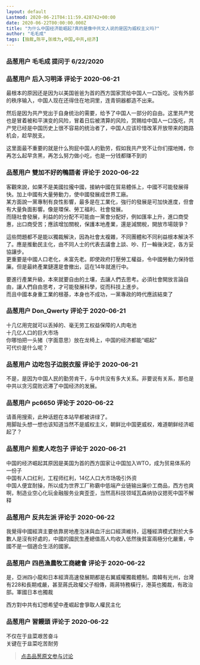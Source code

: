 ```yaml
---
layout: default
Lastmod: 2020-06-21T04:11:59.428742+00:00
date: 2020-06-22T00:00:00.000Z
title: "为什么中国经济能崛起?真的是像中共文人说的是因为威权主义吗?"
author: "毛毛成"
tags: [独裁,陈平,张维为,中国,中共,经济]
---
```



### 品葱用户 **毛毛成** 提问于 6/22/2020
    

    
                

### 品葱用户 **后入习明泽** 评论于 2020-06-21
        
最根本的原因还是因为以美国爸爸为首的西方国家赏给中国人一口饭吃。没有外部的秩序输入，中国人现在还得住在地洞里，连青铜器都造不出来。  
  
然后是因为共产党出于自身统治的需要，给予了中国人一部分的自由。这里共产党也是冒着被和平演变的风险，冒着日后被清算的风险，赏赐给中国人一口饭吃，共产党已经是中国历史上很不容易的统治者了，中国人应该珍惜改革开放带来的跑路机会，趁早脱支。  
  
这里面最不重要的就是什么狗屁中国人的勤劳，假如我共产党不让你们摆地摊，你再怎么起早贪黑，再怎么努力做小吃，也是一分钱都赚不到的
        
                

### 品葱用户 **雙加不好的鴨語者** 评论于 2020-06-22
        
客觀來說，如果不是美國拉攏中國，接納中國在貿易體係上，中國不可能發展得快。加上中國有大量勞動力，使中國發展成世界工廠。  
某方面說一黨專制有良性影響，最多是在工業化，強行的發展是可加快進度，但會有大量負面影響。像是環保、勞工福利、社會發展。  
而隨社會發展，利益的的分配不可能由一黨會分配好，例如匯率上升，進口商受惠，出口商受苦；應該增加關稅，保護本地產業，還是減關稅，開放市場競爭？  
  
這些問題都不是能以獨裁解決，因為社會太複雜，不同團體和不同利益根本解決不了。應是推動民主化，由不同人士的代表去議會上談、吵、打一輪後決定，各方妥協讓步。  
更重要是中國人口老化，未富先老。即使政府打壓勞工權益，令中國勞動力保持低廉。但是最終產業鏈還是會撤出，這在14年就進行中。  
  
要進行產業升級，本來就要自由的土壤，去讓人們去思考。必須社會開放言論自由，讓人們自由思考，才可能發展科學，從而科技上進步。  
而且中國本身重工業的根基，本身也不成功，一黨專政的時代應該結束了
        
                

### 品葱用户 **Don_Qwerty** 评论于 2020-06-21
        
十几亿用完就可以丢掉的、毫无劳工权益保障的人肉电池  
十几亿人口的巨大市场  
你哪怕把一头猪（字面意思）放在龙椅上，中国的经济都能“崛起”  
可代价是什么呢？
        
                

### 品葱用户 **边吃包子边脱衣服** 评论于 2020-06-21
        
不是，是因为中国人民的勤劳肯干，与中共没有多大关系。非要说有关系，那也是中共以贪污腐败迟滞了中国经济的发展。
        
                

### 品葱用户 **pc6650** 评论于 2020-06-22
        
请善用搜索，此种话题在本站早都被讲绿了。  
用脚趾头想一想也该知道当然不是威权主义，朝鲜比中国更威权，难道朝鲜经济崛起了？
        
                

### 品葱用户 **担麦人吃包子** 评论于 2020-06-21
        
中国的经济崛起其原因是美国为首的西方国家让中国加入WTO，成为贸易体系的一份子  
中国有人口红利，工程师红利，14亿人口大市场吸引外资  
中国人便宜耐操，所以成为世界工厂称霸中低端产业链输出廉价工商品，西方也爽啊，制造业空心化玩金融服务业爽歪歪，当然高科技领域瓦森纳协议摁死中国不解释
        
                

### 品葱用户 **反共左派** 评论于 2020-06-22
        
我覺得中國經濟主要依靠房地產泡沫與血汗出口經濟維持，這種經濟模式對於大多數人是沒有好處的，中國的國民生產總值高人均收入低然後貧富兩極分化嚴重，中國不是一個適合生活的國家。
        
                

### 品葱用户 **四邑漁農牧工商總會** 评论于 2020-06-22
        
是，亞洲四小龍和日本經濟高速發展期都是右翼威權獨裁體制。南韓有光州，台灣有228和長期戒嚴，甚至蔣氏政權父子相傳，兩蔣特務橫行，港英也獨裁，有政治部。軍國日本也獨裁  
  
西方對中共有幻想希望中產崛起會爭取人權民主化
        
                

### 品葱用户 **習饅頭** 评论于 2020-06-22
        
不仅在于韭菜艰苦奋斗  
关键在于韭菜吃苦耐劳
        
                





> [点击品葱原文参与讨论](https://pincong.rocks/question/27529)

